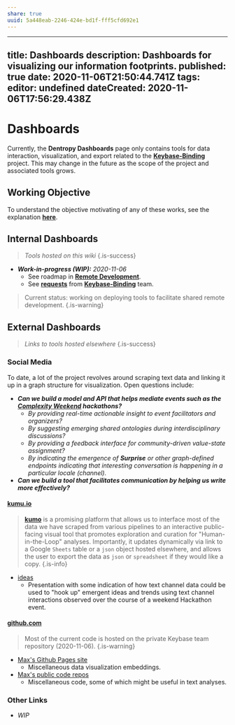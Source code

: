 ```yaml
---
share: true
uuid: 5a448eab-2246-424e-bd1f-fff5cfd692e1
---
```

---
title: Dashboards
description: Dashboards for visualizing our information footprints.
published: true
date: 2020-11-06T21:50:44.741Z
tags: 
editor: undefined
dateCreated: 2020-11-06T17:56:29.438Z
---

# Dashboards #

Currently, the **Dentropy Dashboards** page only contains tools for data interaction, visualization, and export related to the **[Keybase-Binding](https://wiki.dentropydaemon.io/dentropydaemon/social-media-singularity/bindings/keybase)** project. This may change in the future as the scope of the project and associated tools grows. 

## Working Objective ##
To understand the objective motivating of any of these works, see the explanation **[here](https://wiki.dentropydaemon.io/en/dentropydaemon/semantic-forum)**.

## Internal Dashboards ##
> *Tools hosted on this wiki*
{.is-success}
* ***Work-in-progress (WIP):** 2020-11-06*
  + See roadmap in **[Remote Development](/undefined)**.
  + See **[requests](/undefined)** from **[Keybase-Binding](https://wiki.dentropydaemon.io/dentropydaemon/social-media-singularity/bindings/keybase)** team.
  
> Current status: working on deploying tools to facilitate shared remote development.
{.is-warning}


## External Dashboards ##
> *Links to tools hosted elsewhere*
{.is-success}

### Social Media ###
To date, a lot of the project revolves around scraping text data and linking it up in a graph structure for visualization. Open questions include:
* ***Can we build a model and API that helps mediate events such as the **[Complexity Weekend](https://www.ComplexityWeekend.com)** hackathons?***
  + *By providing real-time actionable insight to event facilitators and organizers?*
  + *By suggesting emerging shared ontologies during interdisciplinary discussions?*
  + *By providing a feedback interface for community-driven value-state assignment?*
  + *By indicating the emergence of **Surprise** or other graph-defined endpoints indicating that interesting conversation is happening in a particular locale (channel).*
* ***Can we build a tool that facilitates communication by helping us write more effectively?***

#### [kumu.io](https://kumu.io) ####
> **[kumo](https://kumu.io)** is a promising platform that allows us to interface most of the data we have scraped from various pipelines to an interactive public-facing visual tool that promotes exploration and curation for "Human-in-the-Loop" analyses. Importantly, it updates dynamically via link to a Google `Sheets` table or a `json` object hosted elsewhere, and allows the user to export the data as `json` or `spreadsheet` if they would like a copy.
{.is-info}

* [ideas](https://m053m716.kumu.io/ideas)
	+ Presentation with some indication of how text channel data could be used to "hook up" emergent ideas and trends using text channel interactions observed over the course of a weekend Hackathon event.

#### [github.com](https://github.com) ####
> Most of the current code is hosted on the private Keybase team repository (2020-11-06).
{.is-warning}
* [Max's Github Pages site](https://m053m716.github.io)
  + Miscellaneous data visualization embeddings.
* [Max's public code repos](https://github.com/m053m716?tab=repositories)
  + Miscellaneous code, some of which might be useful in text analyses.
    
### Other Links ###
* *WIP*
    